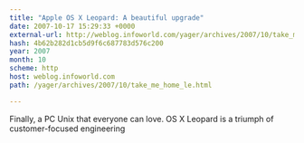 ```yaml
---
title: "Apple OS X Leopard: A beautiful upgrade"
date: 2007-10-17 15:29:33 +0000
external-url: http://weblog.infoworld.com/yager/archives/2007/10/take_me_home_le.html
hash: 4b62b282d1cb5d9f6c687783d576c200
year: 2007
month: 10
scheme: http
host: weblog.infoworld.com
path: /yager/archives/2007/10/take_me_home_le.html

---
```


Finally, a PC Unix that everyone can love. OS X Leopard is a triumph of customer-focused engineering
